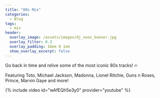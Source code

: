```yaml
---
title: "80s Mix"
categories:
  - Blog
tags:
  - mix
header:
  overlay_image: /assets/images/dj_neos_banner.jpg
  overlay_filter: 0.3
  overlay_padding: 16em 0 1em
  show_overlay_excerpt: false
---
```


Go back in time and relive some of the most iconic 80s tracks! 🔥

Featuring Toto, Michael Jackson, Madonna, Lionel Ritchie, Guns n Roses, Prince, Marvin Gaye and more!

{% include video id="wAfEQh5e3y0" provider="youtube" %}
